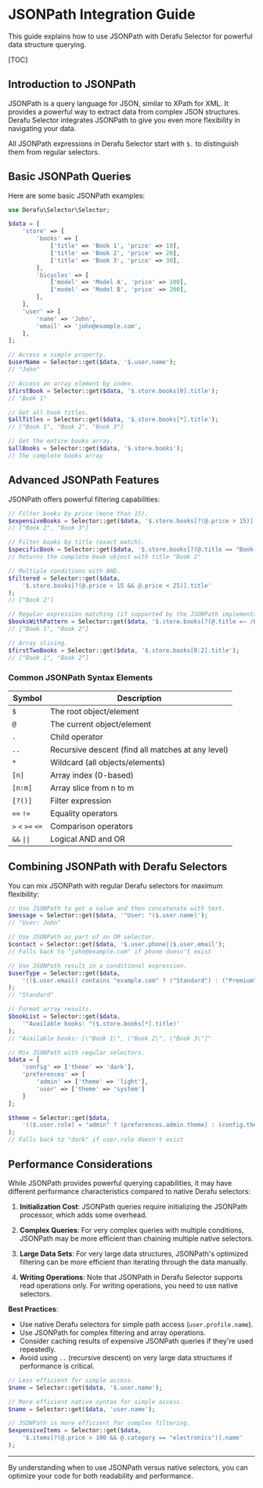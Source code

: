 # JSONPath Integration Guide

This guide explains how to use JSONPath with Derafu Selector for powerful data structure querying.

[TOC]

## Introduction to JSONPath

JSONPath is a query language for JSON, similar to XPath for XML. It provides a powerful way to extract data from complex JSON structures. Derafu Selector integrates JSONPath to give you even more flexibility in navigating your data.

All JSONPath expressions in Derafu Selector start with `$.` to distinguish them from regular selectors.

## Basic JSONPath Queries

Here are some basic JSONPath examples:

```php
use Derafu\Selector\Selector;

$data = [
    'store' => [
        'books' => [
            ['title' => 'Book 1', 'price' => 10],
            ['title' => 'Book 2', 'price' => 20],
            ['title' => 'Book 3', 'price' => 30],
        ],
        'bicycles' => [
            ['model' => 'Model A', 'price' => 100],
            ['model' => 'Model B', 'price' => 200],
        ],
    ],
    'user' => [
        'name' => 'John',
        'email' => 'john@example.com',
    ],
];

// Access a simple property.
$userName = Selector::get($data, '$.user.name');
// "John"

// Access an array element by index.
$firstBook = Selector::get($data, '$.store.books[0].title');
// "Book 1"

// Get all book titles.
$allTitles = Selector::get($data, '$.store.books[*].title');
// ["Book 1", "Book 2", "Book 3"]

// Get the entire books array.
$allBooks = Selector::get($data, '$.store.books');
// The complete books array
```

## Advanced JSONPath Features

JSONPath offers powerful filtering capabilities:

```php
// Filter books by price (more than 15).
$expensiveBooks = Selector::get($data, '$.store.books[?(@.price > 15)].title');
// ["Book 2", "Book 3"]

// Filter books by title (exact match).
$specificBook = Selector::get($data, '$.store.books[?(@.title == "Book 2")]');
// Returns the complete book object with title "Book 2"

// Multiple conditions with AND.
$filtered = Selector::get($data,
    '$.store.books[?(@.price > 15 && @.price < 25)].title'
);
// ["Book 2"]

// Regular expression matching (if supported by the JSONPath implementation).
$booksWithPattern = Selector::get($data, '$.store.books[?(@.title =~ /Book [1-2]/)].title');
// ["Book 1", "Book 2"]

// Array slicing.
$firstTwoBooks = Selector::get($data, '$.store.books[0:2].title');
// ["Book 1", "Book 2"]
```

### Common JSONPath Syntax Elements

| Symbol            | Description                                              |
|-------------------|----------------------------------------------------------|
| `$`               | The root object/element                                  |
| `@`               | The current object/element                               |
| `.`               | Child operator                                           |
| `..`              | Recursive descent (find all matches at any level)        |
| `*`               | Wildcard (all objects/elements)                          |
| `[n]`             | Array index (0-based)                                    |
| `[n:m]`           | Array slice from n to m                                  |
| `[?()]`           | Filter expression                                        |
| `==` `!=`         | Equality operators                                       |
| `>` `<` `>=` `<=` | Comparison operators                                     |
| `&&` `\|\|`       | Logical AND and OR                                       |

## Combining JSONPath with Derafu Selectors

You can mix JSONPath with regular Derafu selectors for maximum flexibility:

```php
// Use JSONPath to get a value and then concatenate with text.
$message = Selector::get($data, '"User: "($.user.name)');
// "User: John"

// Use JSONPath as part of an OR selector.
$contact = Selector::get($data, '$.user.phone||$.user.email');
// Falls back to "john@example.com" if phone doesn't exist

// Use JSONPath result in a conditional expression.
$userType = Selector::get($data,
    '(($.user.email) contains "example.com" ? ("Standard") : ("Premium"))'
);
// "Standard"

// Format array results.
$bookList = Selector::get($data,
    '"Available books: "($.store.books[*].title)'
);
// "Available books: [\"Book 1\", \"Book 2\", \"Book 3\"]"

// Mix JSONPath with regular selectors.
$data = [
    'config' => ['theme' => 'dark'],
    'preferences' => [
        'admin' => ['theme' => 'light'],
        'user' => ['theme' => 'system']
    ]
];

$theme = Selector::get($data,
    '(($.user.role) = "admin" ? (preferences.admin.theme) : (config.theme))'
);
// Falls back to "dark" if user.role doesn't exist
```

## Performance Considerations

While JSONPath provides powerful querying capabilities, it may have different performance characteristics compared to native Derafu selectors:

1. **Initialization Cost**: JSONPath queries require initializing the JSONPath processor, which adds some overhead.

2. **Complex Queries**: For very complex queries with multiple conditions, JSONPath may be more efficient than chaining multiple native selectors.

3. **Large Data Sets**: For very large data structures, JSONPath's optimized filtering can be more efficient than iterating through the data manually.

4. **Writing Operations**: Note that JSONPath in Derafu Selector supports read operations only. For writing operations, you need to use native selectors.

**Best Practices**:

- Use native Derafu selectors for simple path access (`user.profile.name`).
- Use JSONPath for complex filtering and array operations.
- Consider caching results of expensive JSONPath queries if they're used repeatedly.
- Avoid using `..` (recursive descent) on very large data structures if performance is critical.

```php
// Less efficient for simple access.
$name = Selector::get($data, '$.user.name');

// More efficient native syntax for simple access.
$name = Selector::get($data, 'user.name');

// JSONPath is more efficient for complex filtering.
$expensiveItems = Selector::get($data,
    '$.items[?(@.price > 100 && @.category == "electronics")].name'
);
```

---

By understanding when to use JSONPath versus native selectors, you can optimize your code for both readability and performance.
